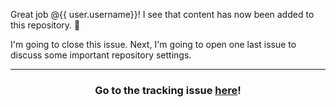 Great job @{{ user.username}}! I see that content has now been added to this repository. :tada:

I'm going to close this issue. Next, I'm going to open one last issue to discuss some important repository settings.

<hr>
<h3 align="center">Go to the tracking issue <a href="{{ url }}">here</a>!</h3>
